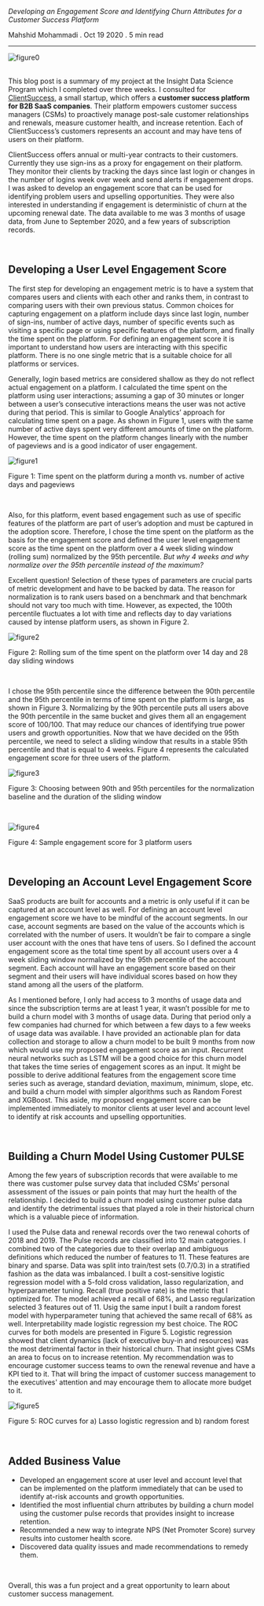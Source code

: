 *Developing an Engagement Score and Identifying Churn Attributes for a Customer Success Platform*

Mahshid Mohammadi . Oct 19 2020 . 5 min read

---

![figure0](images/image0_customer_success.jpeg)
<br />
<br />

This blog post is a summary of my project at the Insight Data Science Program which I completed over three weeks. I consulted for [ClientSuccess](https://www.clientsuccess.com), a small startup, which offers a **customer success platform for B2B SaaS companies**. Their platform empowers customer success managers (CSMs) to proactively manage post-sale customer relationships and renewals, measure customer health, and increase retention. Each of ClientSuccess’s customers represents an account and may have tens of users on their platform. 

ClientSuccess offers annual or multi-year contracts to their customers. Currently they use sign-ins as a proxy for engagement on their platform. They monitor their clients by tracking the days since last login or changes in the number of logins week over week and send alerts if engagement drops. I was asked to develop an engagement score that can be used for identifying problem users and upselling opportunities. They were also interested in understanding if engagement is deterministic of churn at the upcoming renewal date. The data available to me was 3 months of usage data, from June to September 2020, and a few years of subscription records. 

<br />

## Developing a User Level Engagement Score
The first step for developing an engagement metric is to have a system that compares users and clients with each other and ranks them, in contrast to comparing users with their own previous status. Common choices for capturing engagement on a platform include days since last login, number of sign-ins, number of active days, number of specific events such as visiting a specific page or using specific features of the platform, and finally the time spent on the platform. For defining an engagement score it is important to understand how users are interacting with this specific platform. There is no one single metric that is a suitable choice for all platforms or services.


Generally, login based metrics are considered shallow as they do not reflect actual engagement on a platform. I calculated the time spent on the platform using user interactions; assuming a gap of 30 minutes or longer between a user’s consecutive interactions means the user was not active during that period. This is similar to Google Analytics’ approach for calculating time spent on a page. As shown in Figure 1, users with the same number of active days spent very different amounts of time on the platform. However, the time spent on the platform changes linearly with the number of pageviews and is a good indicator of user engagement. 

![figure1](images/image1_timespent.PNG)
<p class="wp-caption-text">Figure 1: Time spent on the platform during a month vs. number of active days and pageviews </p>

<br />


Also, for this platform, event based engagement such as use of specific features of the platform are part of user’s adoption and must be captured in the adoption score. Therefore, I chose the time spent on the platform as the basis for the engagement score and defined the user level engagement score as the time spent on the platform over a 4 week sliding window (rolling sum) normalized by the 95th percentile. *But why 4 weeks and why normalize over the 95th percentile instead of the maximum?*


Excellent question! Selection of these types of parameters are crucial parts of metric development and have to be backed by data. The reason for normalization is to rank users based on a benchmark and that benchmark should not vary too much with time. However, as expected, the 100th percentile fluctuates a lot with time and reflects day to day variations caused by intense platform users, as shown in Figure 2. 


![figure2](images/image2_max.PNG)
<p class="wp-caption-text">Figure 2: Rolling sum of the time spent on the platform over 14 day and 28 day sliding windows</p>

<br />


I chose the 95th percentile since the difference between the 90th percentile and the 95th percentile in terms of time spent on the platform is large, as shown in Figure 3. Normalizing by the 90th percentile puts all users above the 90th percentile in the same bucket and gives them all an engagement score of 100/100. That may reduce our chances of identifying true power users and growth opportunities. Now that we have decided on the 95th percentile, we need to select a sliding window that results in a stable 95th percentile and that is equal to 4 weeks. Figure 4 represents the calculated engagement score for three users of the platform.


![figure3](images/image3_95th_percentile.PNG)
<p class="wp-caption-text">Figure 3: Choosing between 90th and 95th percentiles for the normalization baseline and the duration of the sliding window</p>

<br />


![figure4](images/image4_scores.PNG)
<p class="wp-caption-text">Figure 4: Sample engagement score for 3 platform users</p>

<br />


## Developing an Account Level Engagement Score
SaaS products are built for accounts and a metric is only useful if it can be captured at an account level as well. For defining an account level engagement score we have to be mindful of the account segments. In our case, account segments are based on the value of the accounts which is correlated with the number of users. It wouldn’t be fair to compare a single user account with the ones that have tens of users. So I defined the account engagement score as the total time spent by all account users over a 4 week sliding window normalized by the 95th percentile of the account segment. Each account will have an engagement score based on their segment and their users will have individual scores based on how they stand among all the users of the platform. 


As I mentioned before, I only had access to 3 months of usage data and since the subscription terms are at least 1 year, it wasn’t possible for me to build a churn model with 3 months of usage data. During that period only a few companies had churned for which between a few days to a few weeks of usage data was available. I have provided an actionable plan for data collection and storage to allow a churn model to be built 9 months from now which would use my proposed engagement score as an input. Recurrent neural networks such as LSTM will be a good choice for this churn model that takes the time series of engagement scores as an input. It might be possible to derive additional features from the engagement score time series such as average, standard deviation, maximum, minimum, slope, etc. and build a churn model with simpler algorithms such as Random Forest and XGBoost. This aside, my proposed engagement score can be implemented immediately to monitor clients at user level and account level to identify at risk accounts and upselling opportunities.

<br />

## Building a Churn Model Using Customer PULSE 
Among the few years of subscription records that were available to me there was customer pulse survey data that included CSMs’ personal assessment of the issues or pain points that may hurt the health of the relationship. I decided to build a churn model using customer pulse data and identify the detrimental issues that played a role in their historical churn which is a valuable piece of information.


I used the Pulse data and renewal records over the two renewal cohorts of 2018 and 2019. The Pulse records are classified into 12 main categories. I combined two of the categories due to their overlap and ambiguous definitions which reduced the number of features to 11. These features are binary and sparse. Data was split into train/test sets (0.7/0.3) in a stratified fashion as the data was imbalanced. I built a cost-sensitive logistic regression model with a 5-fold cross validation, lasso regularization, and hyperparameter tuning. Recall (true positive rate) is the metric that I optimized for. The model achieved a recall of 68%, and Lasso regularization selected 3 features out of 11. Usig the same input I built a random forest model with hyperparameter tuning that achieved the same recall of 68% as well. Interpretability made logistic regression my best choice. The ROC curves for both models are presented in Figure 5. Logistic regression showed that client dynamics (lack of executive buy-in and resources) was the most detrimental factor in their historical churn. That insight gives CSMs an area to focus on to increase retention. My recommendation was to encourage customer success teams to own the renewal revenue and have a KPI tied to it. That will bring the impact of customer success management to the executives' attention and may encourage them to allocate more budget to it. 


![figure5](images/image5_roc.PNG)
<p class="wp-caption-text">Figure 5: ROC curves for a) Lasso logistic regression and b) random forest</p>

<br />

## Added Business Value
* Developed an engagement score at user level and account level that can be implemented on the platform immediately that can be used to identify at-risk accounts and growth opportunities.
* Identified the most influential churn attributes by building a churn model using the customer pulse records that provides insight to increase retention.
* Recommended a new way to integrate NPS (Net Promoter Score) survey results into customer health score.
* Discovered data quality issues and made recommendations to remedy them. 

<br />

Overall, this was a fun project and a great opportunity to learn about customer success management. 


